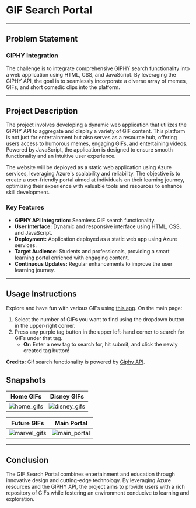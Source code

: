 # GIF Search Portal

---

## Problem Statement

### GIPHY Integration
The challenge is to integrate comprehensive GIPHY search functionality into a web application using HTML, CSS, and JavaScript. By leveraging the GIPHY API, the goal is to seamlessly incorporate a diverse array of memes, GIFs, and short comedic clips into the platform.

---

## Project Description

The project involves developing a dynamic web application that utilizes the GIPHY API to aggregate and display a variety of GIF content. This platform is not just for entertainment but also serves as a resource hub, offering users access to humorous memes, engaging GIFs, and entertaining videos. Powered by JavaScript, the application is designed to ensure smooth functionality and an intuitive user experience.

The website will be deployed as a static web application using Azure services, leveraging Azure's scalability and reliability. The objective is to create a user-friendly portal aimed at individuals on their learning journey, optimizing their experience with valuable tools and resources to enhance skill development.

### Key Features
- **GIPHY API Integration:** Seamless GIF search functionality.
- **User Interface:** Dynamic and responsive interface using HTML, CSS, and JavaScript.
- **Deployment:** Application deployed as a static web app using Azure services.
- **Target Audience:** Students and professionals, providing a smart learning portal enriched with engaging content.
- **Continuous Updates:** Regular enhancements to improve the user learning journey.

---

## Usage Instructions

Explore and have fun with various GIFs using [this app](https://mkallgren08.github.io/Giphy-Search-App/). On the main page:
1. Select the number of GIFs you want to find using the dropdown button in the upper-right corner.
2. Press any purple tag button in the upper left-hand corner to search for GIFs under that tag.
   - **Or:** Enter a new tag to search for, hit submit, and click the newly created tag button!

**Credits:** Gif search functionality is powered by [Giphy API](https://github.com/Giphy/GiphyAPI).

## Snapshots

| Home GIFs | Disney GIFs |
|---|---|
| ![home_gifs](https://github.com/virajbhutada/GIF-Search-Portal/assets/143819712/b4f7bc9b-03e8-49ab-9edb-889606009db9) | ![disney_gifs](https://github.com/virajbhutada/GIF-Search-Portal/assets/143819712/cfed6c87-4721-4b5e-bca3-d3b7622f79e6) |

| Future GIFs | Main Portal |
|---|---|
| ![marvel_gifs](https://github.com/virajbhutada/GIF-Search-Portal/assets/143819712/81d7272e-2926-4391-9863-f07d7f4f53f6) | ![main_portal](https://github.com/virajbhutada/GIF-Search-Portal/assets/143819712/6c391ddb-b7b4-4e77-babe-8ef2bef46cb5) |

---

## Conclusion

The GIF Search Portal combines entertainment and education through innovative design and cutting-edge technology. By leveraging Azure resources and the GIPHY API, the project aims to provide users with a rich repository of GIFs while fostering an environment conducive to learning and exploration.
